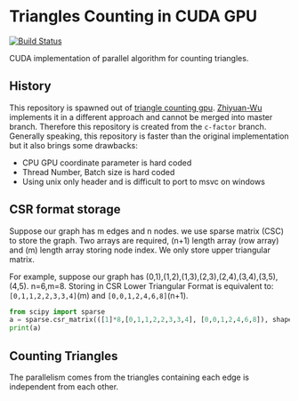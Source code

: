 Triangles Counting in CUDA GPU
=========
[![Build Status](https://travis-ci.com/zhaofeng-shu33/triangle_counting_gpu_v2.svg?branch=master)](https://travis-ci.com/zhaofeng-shu33/triangle_counting_gpu_v2)

CUDA implementation of parallel algorithm for counting triangles.

## History
This repository is spawned out of [triangle counting gpu](https://github.com/zhaofeng-shu33/triangle_counting_gpu).
[Zhiyuan-Wu](https://github.com/Zhiyuan-Wu) implements it in a different approach and cannot be merged into master branch. Therefore this repository is created from the `c-factor` branch. Generally speaking, this repository is faster than the original implementation but it also brings some drawbacks:

* CPU GPU coordinate parameter is hard coded
* Thread Number, Batch size is hard coded
* Using unix only header and is difficult to port to msvc on windows

## CSR format storage
Suppose our graph has m edges and n nodes.
we use sparse matrix (CSC) to store the graph. Two arrays are required, (n+1) length array
(row array) and (m) length array storing node index. We only store upper triangular matrix.

For example, suppose our graph has (0,1),(1,2),(1,3),(2,3),(2,4),(3,4),(3,5),(4,5).
n=6,m=8.
Storing in CSR Lower Triangular Format is equivalent to:
`[0,1,1,2,2,3,3,4]`(m) and `[0,0,1,2,4,6,8]`(n+1).

```Python
from scipy import sparse
a = sparse.csr_matrix(([1]*8,[0,1,1,2,2,3,3,4], [0,0,1,2,4,6,8]), shape=(6,6))
print(a)
```

## Counting Triangles
The parallelism comes from the triangles containing each edge is independent from each other.
 
